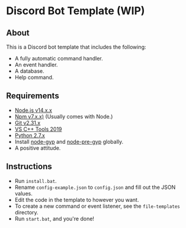# Discord Bot Template (WIP)
## About
This is a Discord bot template that includes the following:
- A fully automatic command handler.
- An event handler.
- A database.
- Help command.
## Requirements
- [Node.js v14.x.x](https://nodejs.org/en/)
- [Npm v7.x.x)](https://www.npmjs.com/package/npm) (Usually comes with Node.)
- [Git v2.31.x](https://git-scm.com/downloads)
- [VS C++ Tools 2019](https://visualstudio.microsoft.com/downloads/#vstool-2019-family)
- [Python 2.7.x](https://www.python.org/downloads/release/python-2718/)
- Install [node-gyp](https://www.npmjs.com/package/node-gyp) and [node-pre-gyp](https://www.npmjs.com/package/@mapbox/node-pre-gyp) globally.
- A positive attitude.
## Instructions
- Run `install.bat`.
- Rename `config-example.json` to `config.json` and fill out the JSON values.
- Edit the code in the template to however you want.
- To create a new command or event listener, see the `file-templates` directory.
- Run `start.bat`, and you're done!
